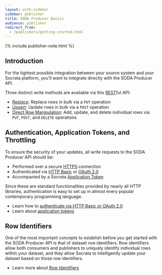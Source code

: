 ```yaml
---
layout: with-sidebar
sidebar: publisher
title: SODA Producer Basics
audience: publisher
redirect_from:
  - /publishers/getting-started.html
---
```


{% include publisher-note.html %}

## Introduction

For the tightest possible integration between your source system and your Socrata platform, you'll want to integrate directly with the SODA Producer API.

Three distinct write methods are available via this [REST](https://en.wikipedia.org/wiki/Representational_state_transfer)ful API:

- [Replace](/publishers/replace.html): Replace rows in bulk via a `PUT` operation
- [Upsert](/publishers/upsert.html): Update rows in bulk via a `POST` operation
- [Direct Row Manipulation](/publishers/direct-row-manipulation.html): Add, update, and delete individual rows via `PUT`, `POST`, and `DELETE` operations

## Authentication, Application Tokens, and Throttling

To ensure the security of your updates, all write requests to the SODA Producer API should be:

- Performed over a secure [HTTPS](http://en.wikipedia.org/wiki/Https) connection
- Authenticated via [HTTP Basic](https://en.wikipedia.org/wiki/Basic_access_authentication) or [OAuth 2.0](http://en.wikipedia.org/wiki/OAuth#OAuth_2.0)
- Accompanied by a Socrata [Application Token](/docs/app-tokens.html)

Since these are standard functionalities provided by nearly all HTTP libraries, authentication is easy to set up in almost every popular contemporary programming language.

<ul class="well">
  <li>Learn how to <a href="/docs/authentication.html">authenticate via HTTP Basic or OAuth 2.0</a></li>
  <li>Learn about <a href="/docs/app-tokens.html">application tokens</a></li>
</ul>

## Row Identifiers

One of the most important concepts to establish before you get started with the SODA Producer API is that of dataset row identifiers. Row identifiers allow both consumers and publishers to uniquely identify individual rows within your dataset, and they allow Socrata to intelligently update your dataset based on those row identifiers.

<ul class="well">
  <li>Learn more about <a href="/docs/row-identifiers.html">Row Identifiers</a></li>
</ul>
